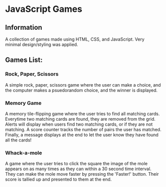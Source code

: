 # JavaScript Games

## Information
A collection of games made using HTML, CSS, and JavaScript. Very minimal design/styling was applied.

## Games List:

### Rock, Paper, Scissors
A simple rock, paper, scissors game where the user can make a choice, and the computer makes a psuedorandom choice, and the winner is displayed.

### Memory Game
A memory tile-flipping game where the user tries to find all matching cards. Everytime two matching cards are found, they are removed from the grid. Alerts will display when users find two matching cards, or if they are not matching. A score counter tracks the number of pairs the user has matched. Finally, a message displays at the end to let the user know they have found all the cards!

### Whack-a-mole
A game where the user tries to click the square the image of the mole appears on as many times as they can within a 30 second time interval. They can make the mole move faster by pressing the 'Faster!' button. Their score is tallied up and presented to them at the end.
